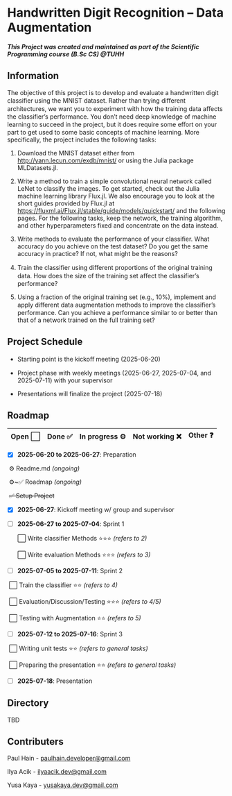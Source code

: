# Handwritten Digit Recognition – Data Augmentation

***This Project was created and maintained as part of the Scientific Programming course (B.Sc CS) @TUHH***



## Information

The objective of this project is to develop and evaluate a handwritten digit classifier using the MNIST dataset. Rather than trying diﬀerent architectures, we want you to experiment with how the training data aﬀects the classifier’s performance. You don’t need deep knowledge of machine learning to succeed in the project, but it does require some eﬀort on your part to get used to some basic concepts of machine learning. More specifically, the project includes the following tasks:

1. Download the MNIST dataset either from http://yann.lecun.com/exdb/mnist/ or using the Julia package MLDatasets.jl.

2. Write a method to train a simple convolutional neural network called LeNet to classify the images. To get started, check out the Julia machine learning library Flux.jl. We also encourage you to look at the short guides provided by Flux.jl at https://fluxml.ai/Flux.jl/stable/guide/models/quickstart/ and the following pages. For the following tasks, keep the network, the training algorithm, and other hyperparameters fixed and concentrate on the data instead.

3. Write methods to evaluate the performance of your classifier. What accuracy do you achieve on the test dataset? Do you get the same accuracy in practice? If not, what might be the reasons?

4. Train the classifier using diﬀerent proportions of the original training data. How does the size of the training set aﬀect the classifier’s performance?

5. Using a fraction of the original training set (e.g., 10%), implement and apply diﬀerent data augmentation methods to improve the classifier’s performance. Can you achieve a performance similar to or better than that of a network trained on the full training set?



## Project Schedule

- Starting point is the kickoﬀ meeting (2025-06-20)

- Project phase with weekly meetings (2025-06-27, 2025-07-04, and 2025-07-11) with your supervisor

- Presentations will finalize the project (2025-07-18)



## Roadmap

| Open ⬜ | Done ✅ | In progress ⚙️ | Not working ❌ | Other ❓ |
| ------ | ------ | ------------- | ------------- | ------- |

- [x] **2025-06-20 to 2025-06-27**: Preparation

​	⚙️ Readme.md *(ongoing)*

​	⚙️~✅ Roadmap *(ongoing)*

​	~~✅ Setup Project~~

- [x] **2025-06-27**: Kickoff meeting w/ group and supervisor

- [ ] **2025-06-27 to 2025-07-04**: Sprint 1

  ⬜ Write classifier Methods ⭐⭐⭐ *(refers to 2)*

  ⬜ Write evaluation Methods ⭐⭐⭐ *(refers to 3)*

- [ ] **2025-07-05 to 2025-07-11**: Sprint 2

​	⬜ Train the classifier ⭐⭐ *(refers to 4)*

​	⬜ Evaluation/Discussion/Testing ⭐⭐⭐ *(refers to 4/5)*

​	⬜ Testing with Augmentation ⭐⭐ *(refers to 5)*

- [ ] **2025-07-12 to 2025-07-16**: Sprint 3

​	⬜ Writing unit tests ⭐⭐ *(refers to general tasks)*

​	⬜ Preparing the presentation ⭐⭐ *(refers to general tasks)*

- [ ] **2025-07-18**: Presentation



## Directory

TBD



## Contributers

Paul Hain - paulhain.developer@gmail.com

Ilya Acik - ilyaacik.dev@gmail.com

Yusa Kaya - yusakaya.dev@gmail.com

